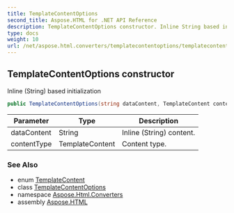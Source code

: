 ```yaml
---
title: TemplateContentOptions
second_title: Aspose.HTML for .NET API Reference
description: TemplateContentOptions constructor. Inline String based initialization
type: docs
weight: 10
url: /net/aspose.html.converters/templatecontentoptions/templatecontentoptions/
---
```

## TemplateContentOptions constructor

Inline (String) based initialization

```csharp
public TemplateContentOptions(string dataContent, TemplateContent contentType)
```

| Parameter | Type | Description |
| --- | --- | --- |
| dataContent | String | Inline (String) content. |
| contentType | TemplateContent | Content type. |

### See Also

* enum [TemplateContent](../../templatecontent/)
* class [TemplateContentOptions](../)
* namespace [Aspose.Html.Converters](../../../aspose.html.converters/)
* assembly [Aspose.HTML](../../../)
